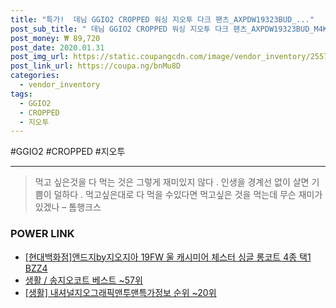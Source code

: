 ```yaml
--- 
title: "특가!  데님 GGIO2 CROPPED 워싱 지오투 다크 팬츠_AXPDW19323BUD_..." 
post_sub_title: " 데님 GGIO2 CROPPED 워싱 지오투 다크 팬츠_AXPDW19323BUD_M4K3 기모 EASY FIT" 
post_money: ₩ 89,720 
post_date: 2020.01.31 
post_img_url: https://static.coupangcdn.com/image/vendor_inventory/2557/d276bd5df071b769e89889d4dab07ddea28d4f7c499ac8c41ed2ea768183.jpg 
post_link_url: https://coupa.ng/bnMu8D 
categories: 
  - vendor_inventory 
tags: 
  - GGIO2 
  - CROPPED 
  - 지오투 
--- 
```

  #GGIO2 #CROPPED #지오투 
<hr> 

> 먹고 싶은것을 다 먹는 것은 그렇게 재미있지 않다 . 인생을 경계선 없이 살면 기쁨이 덜하다 . 먹고싶은대로 다 먹을 수있다면 먹고싶은 것을 먹는데 무슨 재미가 있겠나 – 톰행크스 


### POWER LINK

* <a href="https://blog.naver.com/santokki14/221781680255" target="_blank">[현대백화점]앤드지by지오지아 19FW 울 캐시미어 체스터 싱글 롱코트 4종 택1 BZZ4</a>
* <a href="https://blog.naver.com/santokki14/221782363119" target="_blank">생활 / 송지오코트 베스트 ~57위</a>
* <a href="https://blog.naver.com/sakai111/221775771407" target="_blank"> [생활] 내셔널지오그래픽맨투맨특가정보 순위 ~20위</a>
